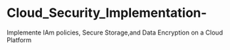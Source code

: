 # Cloud_Security_Implementation-
Implemente IAm policies, Secure Storage,and Data Encryption on a Cloud Platform 
